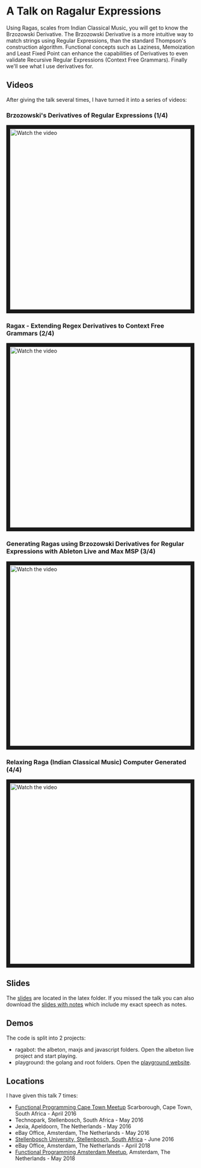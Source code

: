 # A Talk on Ragalur Expressions

Using Ragas, scales from Indian Classical Music, you will get to know the Brzozowski Derivative. 
The Brzozowski Derivative is a more intuitive way to match strings using Regular Expressions, than the standard Thompson's construction algorithm. 
Functional concepts such as Laziness, Memoization and Least Fixed Point can enhance the capabilities of Derivatives to even validate Recursive Regular Expressions (Context Free Grammars). 
Finally we'll see what I use derivatives for.

## Videos

After giving the talk several times, I have turned it into a series of videos:

### Brzozowski's Derivatives of Regular Expressions (1/4)

<a href="https://www.youtube.com/watch?v=k9linVmyIiE&list=PLYwF9EIrl42S9ldgii7kfBEIHPle7PqMk&index=1" target="_blank">
 <img src="https://img.youtube.com/vi/k9linVmyIiE/maxres1.jpg" alt="Watch the video" width="480" border="10" />
</a>

### Ragax - Extending Regex Derivatives to Context Free Grammars (2/4)

<a href="https://www.youtube.com/watch?v=O3aO5eskiLc&list=PLYwF9EIrl42S9ldgii7kfBEIHPle7PqMk&index=2" target="_blank">
 <img src="https://img.youtube.com/vi/O3aO5eskiLc/maxres2.jpg" alt="Watch the video" width="480" border="10" />
</a>

### Generating Ragas using Brzozowski Derivatives for Regular Expressions with Ableton Live and Max MSP (3/4)

<a href="https://www.youtube.com/watch?v=Jg8eFh96wPU&list=PLYwF9EIrl42S9ldgii7kfBEIHPle7PqMk&index=3" target="_blank">
 <img src="https://img.youtube.com/vi/Jg8eFh96wPU/maxres2.jpg" alt="Watch the video" width="480" border="10" />
</a>

### Relaxing Raga (Indian Classical Music) Computer Generated (4/4)

<a href="https://www.youtube.com/watch?v=1now1LySky4&list=PLYwF9EIrl42S9ldgii7kfBEIHPle7PqMk&index=4" target="_blank">
 <img src="https://img.youtube.com/vi/1now1LySky4/maxres1.jpg" alt="Watch the video" width="480" border="10" />
</a>

## Slides

The [slides](https://github.com/awalterschulze/ragax/raw/gh-pages/latex/ragax.pdf) are located in the latex folder.
If you missed the talk you can also download the [slides with notes](https://github.com/awalterschulze/ragax/raw/gh-pages/latex/ragax-with-notes.pdf) which include my exact speech as notes.

## Demos

The code is split into 2 projects:

  - ragabot: the albeton, maxjs and javascript folders.  Open the albeton live project and start playing.
  - playground: the golang and root folders.  Open the [playground website](http://awalterschulze.github.io/ragax/).

## Locations

I have given this talk 7 times:

  - [Functional Programming Cape Town Meetup](http://www.meetup.com/Cape-Town-Functional-Programmers/events/229984534/) Scarborough, Cape Town, South Africa - April 2016
  - Technopark, Stellenbosch, South Africa - May 2016
  - Jexia, Apeldoorn, The Netherlands - May 2016
  - eBay Office, Amsterdam, The Netherlands - May 2016
  - [Stellenbosch University, Stellenbosch, South Africa](http://www.meetup.com/Stellenbosch-Computer-Science-Meetup/events/231041690/) - June 2016
  - eBay Office, Amsterdam, The Netherlands - April 2018
  - [Functional Programming Amsterdam Meetup](https://www.meetup.com/fp-ams/events/249766439/), Amsterdam, The Netherlands - May 2018

